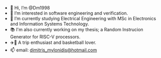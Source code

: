 - 👋 Hi, I’m @Dm1998
- 👀 I’m interested in software engineering and verification.
- 🌱 I’m currently studying Electrical Engineering with MSc in Electronics and Information Systems Technology.
- 📚 I'm also currently working on my thesis; a Random Instrucion Generator for RISC-V processors.
- ✈️🏀 A trip enthusiast and basketball lover.
- 📫 email: dimitris_mylonidis@hotmail.com

<!---
Dm1998/Dm1998 is a ✨ special ✨ repository because its `README.md` (this file) appears on your GitHub profile.
You can click the Preview link to take a look at your changes.
--->
